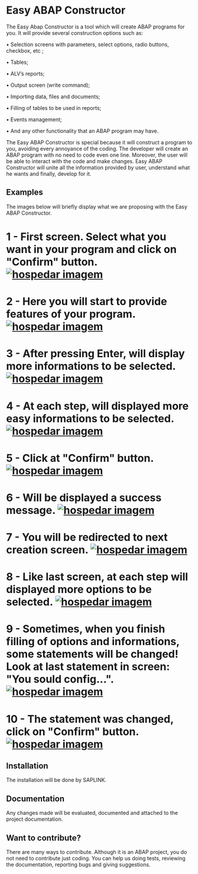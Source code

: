 Easy ABAP Constructor
==========================

The Easy Abap Constructor is a tool which will create ABAP programs for you. It will provide several construction options such as:

•	Selection screens with parameters, select options, radio buttons, checkbox, etc ;

•	Tables;

•	ALV’s reports;

•	Output screen (write command);

•	Importing data, files and documents;

•	Filling of tables to be used in reports;

•	Events management;

•	And any other functionality that an ABAP program may have.

The Easy ABAP Constructor is special because it will construct a program to you, avoiding every annoyance of the coding. The developer will create an ABAP program with no need to code even one line. Moreover, the user will be able to interact with the code and make changes. 
Easy ABAP Constructor will unite all the information provided by user, understand what he wants and finally, develop for it.





Examples
------------

The images below will briefly display what we are proposing with the Easy ABAP Constructor.

1 - First screen. Select what you want in your program and click on "Confirm" button.
<a href="http://www.casimages.com.br/i/140314100110308874.jpg.html" target="_blank" title="hospedar imagens"><img src="http://nsae01.casimages.net/img/2014/03/14/140314100110308874.jpg" border="0" alt="hospedar imagem" /></a>
=======

2 - Here you will start to provide features of your program.
<a href="http://www.casimages.com.br/i/140314100425967918.jpg.html" target="_blank" title="hospedar imagens"><img src="http://nsae01.casimages.net/img/2014/03/14/140314100425967918.jpg" border="0" alt="hospedar imagem" /></a>
======

3 - After pressing Enter, will display more informations to be selected.
<a href="http://www.casimages.com.br/i/14031410042951680.jpg.html" target="_blank" title="hospedar imagens"><img src="http://nsae01.casimages.net/img/2014/03/14/14031410042951680.jpg" border="0" alt="hospedar imagem" /></a>
======

4 - At each step, will displayed more easy informations to be selected.
<a href="http://www.casimages.com.br/i/140314100432683625.jpg.html" target="_blank" title="hospedar imagens"><img src="http://nsae01.casimages.net/img/2014/03/14/140314100432683625.jpg" border="0" alt="hospedar imagem" /></a>
======

5 - Click at "Confirm" button.
<a href="http://www.casimages.com.br/i/140314100435487371.jpg.html" target="_blank" title="hospedar imagens"><img src="http://nsae01.casimages.net/img/2014/03/14/140314100435487371.jpg" border="0" alt="hospedar imagem" /></a>
======

6 - Will be displayed a success message.
<a href="http://www.casimages.com.br/i/140314100438706717.jpg.html" target="_blank" title="hospedar imagens"><img src="http://nsae01.casimages.net/img/2014/03/14/140314100438706717.jpg" border="0" alt="hospedar imagem" /></a>
======

7 - You will be redirected to next creation screen.
<a href="http://www.casimages.com.br/i/140314100441464968.jpg.html" target="_blank" title="hospedar imagens"><img src="http://nsae01.casimages.net/img/2014/03/14/140314100441464968.jpg" border="0" alt="hospedar imagem" /></a>
======

8 - Like last screen, at each step will displayed more options to be selected.
<a href="http://www.casimages.com.br/i/140314100445453838.jpg.html" target="_blank" title="hospedar imagens"><img src="http://nsae01.casimages.net/img/2014/03/14/140314100445453838.jpg" border="0" alt="hospedar imagem" /></a>
======

9 - Sometimes, when you finish filling of options and informations, some statements will be changed! Look at last statement in screen: "You sould config...".
<a href="http://www.casimages.com.br/i/140314100449430188.jpg.html" target="_blank" title="hospedar imagens"><img src="http://nsae01.casimages.net/img/2014/03/14/140314100449430188.jpg" border="0" alt="hospedar imagem" /></a>
======

10 - The statement was changed, click on "Confirm" button.
<a href="http://www.casimages.com.br/i/140314100452829369.jpg.html" target="_blank" title="hospedar imagens"><img src="http://nsae01.casimages.net/img/2014/03/14/140314100452829369.jpg" border="0" alt="hospedar imagem" /></a>
======



Installation
------------

The installation will be done by SAPLINK. 


Documentation
------------

Any changes made will be evaluated, documented and attached to the project documentation.


Want to contribute?
------------

There are many ways to contribute. Although it is an ABAP project, you do not need to contribute just coding. You can help us doing tests, reviewing the documentation, reporting bugs and giving suggestions.
